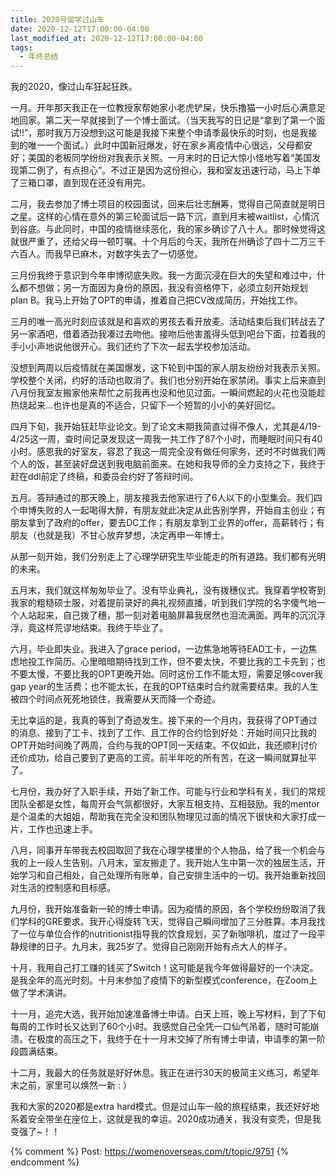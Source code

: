 ```yaml
---
title: 2020号留学过山车
date: 2020-12-12T17:00:00-04:00
last_modified_at: 2020-12-12T17:00:00-04:00
tags:
  - 年终总结
---
```


我的2020，像过山车狂起狂跌。

一月。开年那天我正在一位教授家帮她家小老虎铲屎，快乐撸猫一小时后心满意足地回家。第二天一早就接到了一个博士面试。（当天我写的日记是“拿到了第一个面试!!”，那时我万万没想到这可能是我接下来整个申请季最快乐的时刻，也是我接到的唯一一个面试。）此时中国新冠爆发，好在家乡离疫情中心很远，父母都安好；美国的老板同学纷纷对我表示关照。一月末时的日记大惊小怪地写着“美国发现第二例了，有点担心”。不过正是因为这份担心，我和室友迅速行动，马上下单了三箱口罩，直到现在还没有用完。

二月，我去参加了博士项目的校园面试，回来后壮志酬筹，觉得自己简直就是明日之星。这样的心情在意外的第三轮面试后一路下沉，直到月末被waitlist，心情沉到谷底。与此同时，中国的疫情继续恶化，我的家乡确诊了八十人。那时候觉得这就很严重了，还给父母一顿叮嘱。十个月后的今天，我所在州确诊了四十二万三千六百人。而我早已麻木，对数字失去了一切感觉。

三月份我终于意识到今年申博彻底失败。我一方面沉浸在巨大的失望和难过中，什么都不想做；另一方面因为身份的原因，我没有资格停下，必须立刻开始规划plan B。我马上开始了OPT的申请，推着自己把CV改成简历，开始找工作。

三月的唯一高光时刻应该就是和喜欢的男孩去看开放麦。活动结束后我们转战去了另一家酒吧，借着酒劲我凑过去吻他。接吻后他害羞得头低到吧台下面，拉着我的手小小声地说他很开心。我们还约了下次一起去学校参加活动。

没想到两周以后疫情就在美国爆发，这下轮到中国的家人朋友纷纷对我表示关照。学校整个关闭，约好的活动也取消了。我们也分别开始在家禁闭。事实上后来直到八月份我室友搬家他来帮忙之前我再也没和他见过面。一瞬间燃起的火花也没能趁热烧起来…也许也是真的不适合，只留下一个短暂的小小的美好回忆。

四月下旬，我开始狂赶毕业论文。到了论文末期我简直过得不像人，尤其是4/19-4/25这一周，查时间记录发现这一周我一共工作了87个小时，而睡眠时间只有40小时。感恩我的好室友，容忍了我这一周完全没有做任何家务，还时不时做我们两个人的饭，甚至装好盘送到我电脑前面来。在她和我导师的全力支持之下，我终于赶在ddl前定了终稿，和委员会约好了答辩时间。

五月。答辩通过的那天晚上，朋友接我去他家进行了6人以下的小型集会。我们四个申博失败的人一起喝得大醉，有朋友就此决定从此告别学界，开始自主创业；有朋友拿到了政府的offer，要去DC工作；有朋友拿到工业界的offer，高薪转行；有朋友（也就是我）不甘心放弃梦想，决定再申一年博士。

从那一刻开始，我们分别走上了心理学研究生毕业能走的所有道路。我们都有光明的未来。

五月末，我们就这样匆匆毕业了。没有毕业典礼，没有拨穗仪式。我穿着学校寄到我家的粗糙硕士服，对着提前录好的典礼视频直播，听到我们学院的名字傻气地一个人站起来，自己拨了穗，那一刻对着电脑屏幕我居然也泪流满面。两年的沉沉浮浮，竟这样荒谬地结束。我终于毕业了。

六月，毕业即失业。我进入了grace period，一边焦急地等待EAD工卡，一边焦虑地投工作简历。心里暗暗期待找到工作，但不要太快，不要比我的工卡先到；也不要太慢，不要比我的OPT更晚开始。同时这份工作不能太短，需要足够cover我gap year的生活费；也不能太长，在我的OPT结束时合约就需要结束。我的人生被四个时间点死死地锁住，我需要从天而降一个奇迹。

无比幸运的是，我真的等到了奇迹发生。接下来的一个月内，我获得了OPT通过的消息、接到了工卡、找到了工作、且工作的合约恰到好处：开始时间只比我的OPT开始时间晚了两周，合约与我的OPT同一天结束。不仅如此，我还顺利讨价还价成功，给自己要到了更高的工资。前半年吃的所有苦，在这一瞬间就算扯平了。

七月份，我办好了入职手续，开始了新工作。可能与行业和学科有关，我们的常规团队全都是女性，每周开会气氛都很好，大家互相支持、互相鼓励。我的mentor是个温柔的大姐姐，帮助我在完全没和团队物理见过面的情况下很快和大家打成一片，工作也迅速上手。

八月，同事开车带我去校园取回了我在心理学楼里的个人物品，给了我一个机会与我的上一段人生告别。八月末，室友搬走了。我开始人生中第一次的独居生活，开始学习和自己相处，自己处理所有账单，自己安排生活中的一切。我开始重新找回对生活的控制感和目标感。

九月份，我开始准备新一轮的博士申请。因为疫情的原因，各个学校纷纷取消了我们学科的GRE要求。我开心得旋转飞天，觉得自己瞬间增加了三分胜算。本月我找了一位与单位合作的nutritionist指导我的饮食规划，买了新咖啡机，度过了一段平静规律的日子。九月末，我25岁了。觉得自己刚刚开始有点大人的样子。

十月，我用自己打工赚的钱买了Switch！这可能是我今年做得最好的一个决定。是我全年的高光时刻。十月末参加了疫情下的新型模式conference，在Zoom上做了学术演讲。

十一月，追完大选，我开始加速准备博士申请。白天上班，晚上写材料，到了下旬每周的工作时长又达到了60个小时。我感觉自己全凭一口仙气吊着，随时可能崩溃。在极度的高压之下，我终于在十一月末交掉了所有博士申请，申请季的第一阶段圆满结束。

十二月，我最大的任务就是好好休息。我正在进行30天的极简主义练习，希望年末之前，家里可以焕然一新 : ）

我和大家的2020都是extra hard模式。但是过山车一般的旅程结束，我还好好地系着安全带坐在座位上，这就是我的幸运。2020成功通关，我没有变秃，但是我变强了~！！

{% comment %}
Post: https://womenoverseas.com/t/topic/9751
{% endcomment %}
